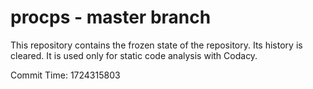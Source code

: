 # procps - master branch

This repository contains the frozen state of the repository.
Its history is cleared. It is used only for static code
analysis with Codacy.

Commit Time: 1724315803